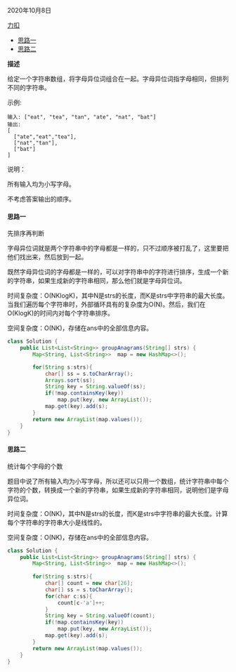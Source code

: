 2020年10月8日

[力扣](https://leetcode-cn.com/problems/group-anagrams/submissions/)

- [思路一](#思路一)
- [思路二](#思路二)

**描述**

给定一个字符串数组，将字母异位词组合在一起。字母异位词指字母相同，但排列不同的字符串。

示例:
```
输入: ["eat", "tea", "tan", "ate", "nat", "bat"]
输出:
[
  ["ate","eat","tea"],
  ["nat","tan"],
  ["bat"]
]
```
说明：

所有输入均为小写字母。

不考虑答案输出的顺序。

#### 思路一

先排序再判断

字母异位词就是两个字符串中的字母都是一样的，只不过顺序被打乱了，这里要把他们找出来，然后放到一起。

既然字母异位词的字母都是一样的，可以对字符串中的字符进行排序，生成一个新的字符串，如果生成新的字符串相同，那么他们就是字母异位词。

时间复杂度：O(NKlogK)，其中N是strs的长度，而K是strs中字符串的最大长度。当我们遍历每个字符串时，外部循环具有的复杂度为O(N)。然后，我们在O(KlogK)的时间内对每个字符串排序。

空间复杂度：O(NK)，存储在ans中的全部信息内容。

```java
class Solution {
    public List<List<String>> groupAnagrams(String[] strs) {
        Map<String, List<String>>  map = new HashMap<>();

        for(String s:strs){
            char[] ss = s.toCharArray();
            Arrays.sort(ss);
            String key = String.valueOf(ss);
            if(!map.containsKey(key))
                map.put(key, new ArrayList());
            map.get(key).add(s);
        }
        return new ArrayList(map.values());
    }
}
```

#### 思路二

统计每个字母的个数

题目中说了所有输入均为小写字母，所以还可以只用一个数组，统计字符串中每个字符的个数，转换成一个新的字符串，如果生成新的字符串相同，说明他们是字母异位词。

时间复杂度：O(NK)，其中N是strs的长度，而K是strs中字符串的最大长度。计算每个字符串的字符串大小是线性的。

空间复杂度：O(NK)，存储在ans中的全部信息内容。

```java
class Solution {
    public List<List<String>> groupAnagrams(String[] strs) {
        Map<String, List<String>>  map = new HashMap<>();
        
        for(String s:strs){
            char[] count = new char[26];
            char[] ss = s.toCharArray();
            for(char c:ss){
                count[c-'a']++;
            }
            String key = String.valueOf(count);
            if(!map.containsKey(key))
                map.put(key, new ArrayList());
            map.get(key).add(s);
        }
        return new ArrayList(map.values());
    }
}
```
